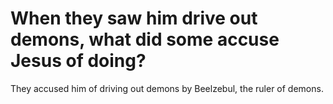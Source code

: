 # When they saw him drive out demons, what did some accuse Jesus of doing?

They accused him of driving out demons by Beelzebul, the ruler of demons.
